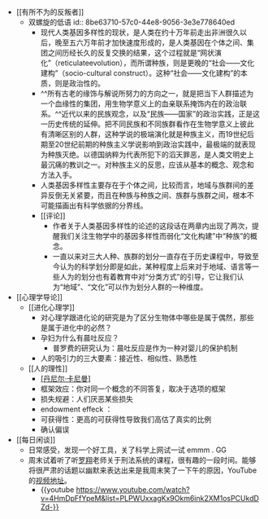 - [[有所不为的反叛者]]
	- 双螺旋的低语
	  id:: 8be63710-57c0-44e8-9056-3e3e778640ed
		- 现代人类基因多样性的现状，是人类在约十万年前走出非洲很久以后，晚至五六万年前才加快速度形成的，是人类基因在个体之间、集团之间历经长久的反复交换的结果，这个过程就是“网状演化”（reticulateevolution），而所谓种族，则是更晚的“社会——文化建构”（socio-cultural construct）。这种“社会——文化建构”的本质，则是政治性的。
		- ^^所有古老的缘饰与解说所努力的方向之一，就是把当下人群描述为一个血缘性的集团，用生物学意义上的血亲联系掩饰内在的政治联系。^^近代以来的民族观念，以及“民族——国家”的政治实践，正是这一历史传统的延伸。把不同民族和不同族群看作在生物学意义上彼此有清晰区别的人群，这种学说的极端演化就是种族主义，而19世纪后期至20世纪前期的种族主义学说影响到政治实践中，最极端的就表现为种族灭绝。以德国纳粹为代表所犯下的滔天罪恶，是人类文明史上最沉痛的教训之一。对种族主义的反思，应该从基本的概念、观念和方法入手。
		- 人类基因多样性主要存在于个体之间，比较而言，地域与族群间的差异反倒无关紧要，而且在种族与种族之间、族群与族群之间，根本不可能描画出有科学依据的分界线。
		- [[评论]]
			- 作者关于人类基因多样性的论述的这段话在两章内出现了两次，提醒我们关注生物学中的基因多样性而弱化“文化构建”中“种族”的概念。
			- 一直以来对三大人种、族群的划分一直存在于历史课程中，导致至今认为的科学划分即是如此，某种程度上后来对于地域、语言等一些人为的划分也有着教育中对“分类方式”的引导，它让我们认为“地域”、“文化”可以作为划分人群的一种维度。
- [[心理学导论]]
	- [[进化心理学]]
		- 对心理学跟进化论的研究是为了区分生物体中哪些是属于偶然，那些是属于进化中的必然？
		- 孕妇为什么有晨吐反应？
			- 普罗费的研究认为：晨吐反应是作为一种对婴儿的保护机制
		- 人的吸引力的三大要素：接近性、相似性、熟悉性
	- [[人的理性]]
		- [[丹尼尔·卡尼曼]](https://zh.wikipedia.org/wiki/%E4%B8%B9%E5%B0%BC%E5%B0%94%C2%B7%E5%8D%A1%E5%B0%BC%E6%9B%BC)
		- 框架效应：你对同一个概念的不同答复，取决于选项的框架
		- 损失规避：人们厌恶某些损失
		- endowment effeck ：
		- 可获得性：更高的可获得性导致我们高估了真实的比例
		- 确认偏误
- [[每日闲谈]]
	- 日常感受，发现一个好工具，关了科学上网试一试 emmm . GG
	- 周末试着听了听[罗翔](https://zh.wikipedia.org/wiki/%E7%BD%97%E7%BF%94)老师关于刑法系统的课程，很有趣的一段时间。能够将很严肃的话题以幽默来表达出来是我周末笑了一下午的原因，YouTube的[视频地址](https://www.youtube.com/playlist?list=PLPWUxxagKx9Mtoe1GpjkmYSJvdrJF8odD)。
		- {{youtube  https://www.youtube.com/watch?v=4HmDpFfYpeM&list=PLPWUxxagKx9Okm6ink2XM1osPCUkdDZd-}}